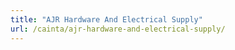 ```yaml
---
title: "AJR Hardware And Electrical Supply"
url: /cainta/ajr-hardware-and-electrical-supply/
---
```

